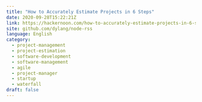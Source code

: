 ```yaml
---
title: "How to Accurately Estimate Projects in 6 Steps"
date: 2020-09-28T15:22:21Z
link: https://hackernoon.com/how-to-accurately-estimate-projects-in-6-steps-x4a93tu3?source=rss&utm_medium=RSS&utm_source=news.12bit.vn
site: github.com/dylang/node-rss
language: English
category:
  - project-management
  - project-estimation
  - software-development
  - software-management
  - agile
  - project-manager
  - startup
  - waterfall
draft: false
---
```

